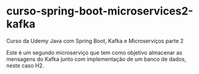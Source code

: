 # curso-spring-boot-microservices2-kafka
Curso da Udemy Java com Spring Boot, Kafka e Microserviços parte 2

 Este é um segundo microserviço que tem como objetivo almacenar as mensagens do Kafka junto com 
 implementação de um banco de dados, neste caso H2. 
